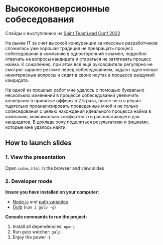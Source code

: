 # Высококонверсионные собеседования

Слайды к выступлению на [Saint TeamLead Conf 2022](https://teamleadconf.ru/spb/2022/abstracts/9300)

На рынке IT за счет высокой конкуренции за классных разработчиков сложилась уже хорошая традиция не превращать процесс собеседования в компанию в односторонний экзамен, подробно отвечать на вопросы кандидата и стараться не затягивать процесс найма. К сожалению, при этом всё ещё руководители регулярно не смотрят заранее резюме перед собеседованием, задают однотипные неинтересные вопросы и сидят в своих ноутах в процессе раздумий кандидата.

На одной из прошлых работ мне удалось с помощью буквально нескольких изменений в процессе собеседований увеличить конверсию в принятые офферы в 2.5 раза, после чего я решил тщательно проанализировать проведенные мной и не только собеседования с целью нахождения идеального процесса найма в компанию, максимально комфортного и располагающего для кандидатов. В докладе хочу поделиться результатами и фишками, которые мне удалось найти.

## How to launch slides
### 1. View the presentation
Open `index.html` in the browser and view slides

### 2. Developer mode

__Insure you have installed on your computer:__

* [Node.js](https://nodejs.org/en/download/) and [path variables](http://stackoverflow.com/questions/8278143/node-js-how-to-run-node-command-from-any-path)
* [Gulp](http://gulpjs.com/) (`npm i gulp -g`)

__Console commands to run the project:__

1. Install all dependenсies: `npm i`
2. Run gulp watcher: `gulp`
3. Enjoy the power :)
